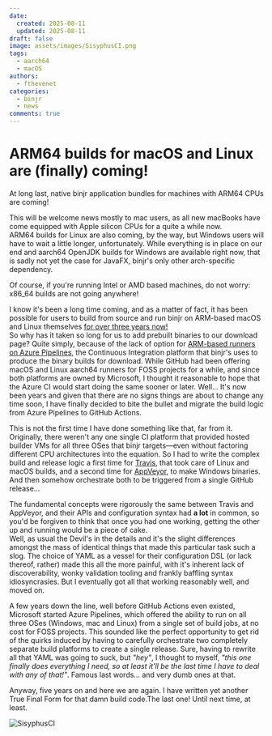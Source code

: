 ```yaml
---
date:
  created: 2025-08-11
  updated: 2025-08-11
draft: false
image: assets/images/SisyphusCI.png
tags:
  - aarch64
  - macOS
authors:
  - fthevenet
categories:
  - binjr
  - news
comments: true
---
```


# ARM64 builds for macOS and Linux are (finally) coming!



At long last, native binjr application bundles for machines with ARM64 CPUs are coming! 

This will be welcome news mostly to mac users, as all new macBooks have come equipped with Apple silicon CPUs for a quite a while now.  
ARM64 builds for Linux are also coming, by the way, but Windows users will have to wait a little longer, unfortunately. While everything is in place on our end and aarch64 OpenJDK builds for Windows are available right now, that is sadly not yet the case for JavaFX, binjr's only other arch-specific dependency.

Of course, if you're running Intel or AMD based machines, do not worry: x86_64 builds are not going anywhere!

<!-- more -->

I know it's been a long time coming, and as a matter of fact, it has been possible for users to build from source and run binjr on ARM-based macOS and Linux themselves [for over three years now!](https://github.com/orgs/binjr/discussions/116)  
So why has it taken so long for us to add prebuilt binaries to our download page? Quite simply, because of the lack of option for [ARM-based runners on Azure Pipelines](https://learn.microsoft.com/en-us/azure/devops/pipelines/agents/hosted), the Continuous Integration platform that binjr's uses to produce the binary builds for download. While GitHub had been offering macOS and Linux aarch64 runners for FOSS projects for a while, and since both platforms are owned by Microsoft, I thought it reasonable to hope that the Azure CI would start doing the same sooner or later. Well... It's now been years and given that there are no signs things are about to change any time soon, I have finally decided to bite the bullet and migrate the build logic from Azure Pipelines to GitHub Actions.

This is not the first time I have done something like that, far from it. Originally, there weren't any one single CI platform that provided  hosted builder VMs for all three OSes that binjr targets—even without factoring different CPU architectures into the equation. So I had to write the complex build and release logic a first time for [Travis](https://www.travis-ci.com/), that took care of Linux and macOS builds, and a second time for [AppVeyor](https://www.appveyor.com/), to make Windows binaries. And then somehow orchestrate both to be triggered from a single GitHub release...

The fundamental concepts were rigorously the same between Travis and AppVeyor, and their APIs and configuration syntax had **a lot** in common, so you'd be forgiven to think that once you had one working, getting the other up and running would be a piece of cake.  
Well, as usual the Devil's in the details and it's the slight differences amongst the mass of identical things that made this particular task such a slog. The choice of YAML as a vessel for their configuration DSL (or lack thereof, rather) made this all the more painful, with it's inherent lack of discoverability, wonky validation tooling and frankly baffling syntax idiosyncrasies. But I eventually got all that working reasonably well, and moved on.

A few years down the line, well before GitHub Actions even existed, Microsoft started Azure Pipelines, which offered the ability to run on all three OSes (Windows, mac and Linux) from a single set of build jobs, at no cost for FOSS projects. This sounded like the perfect opportunity to get rid of the quirks induced by having to carefully orchestrate two completely separate build platforms to create a single release. Sure, having to rewrite all that YAML was going to suck, but _"hey"_, I thought to myself, _"this one finally does everything I need, so at least it'll be the last time I have to deal with any of that!"_. Famous last words... and very dumb ones at that.

Anyway, five years on and here we are again. I have written yet another True Final Form for that damn build code.The last one! Until next time, at least.

![SisyphusCI](https://binjr.eu/assets/images/SisyphusCI.png)

